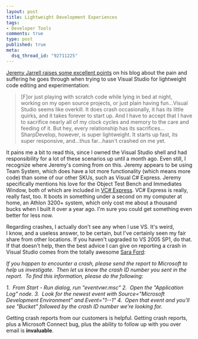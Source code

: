```yaml
--- 
layout: post
title: Lightweight Development Experiences
tags: 
- Developer Tools
comments: true
type: post
published: true
meta: 
  dsq_thread_id: "92711225"
---
```

<a href="http://www.jeremyjarrell.com/archive/2007/02/25/7.aspx">Jeremy Jarrell raises some excellent points</a> on his blog about the pain and suffering he goes through when trying to use Visual Studio for lightweight code editing and experimentation:
  <blockquote>[F]or just playing with scratch code while lying in bed at night, working on my open source projects, or just plain having fun...Visual Studio seems like overkill. It does crash occasionally, it has its little quirks, and it takes forever to start up. And I have to accept that I have to sacrifice nearly all of my clock cycles and memory to the care and feeding of it. But hey, every relationship has its sacrifices…SharpDevelop, however, is super lightweight. It starts up fast, its super responsive, and...thus far...hasn't crashed on me yet.</blockquote>
  It pains me a bit to read this, since I owned the Visual Studio shell and had responsibility for a lot of these scenarios up until a month ago. Even still, I recognize where Jeremy's coming from on this. Jeremy appears to be using Team System, which does have a lot more functionality (which means more code) than some of our other SKUs, such as Visual C# Express. Jeremy specifically mentions his love for the Object Test Bench and Immediates Window, both of which are included in <a href="http://msdn.microsoft.com/vstudio/express/visualcsharp/">VC# Express</a>. VC# Express is really, really fast, too. It boots in something under a second on my computer at home, an Athlon 3200+ system, which only cost me about a thousand bucks when I built it over a year ago. I'm sure you could get something even better for less now.

  Regarding crashes, I actually don't see any when I use VS. It's weird, I know, and a useless answer, to be certain, but I've certainly seen my fair share from other locations. If you haven't upgraded to VS 2005 SP1, do that. If that doesn't help, then the best advice I can give on reporting a crash in Visual Studio comes from the totally awesome <a href="http://blogs.msdn.com/saraford/archive/2005/11/16/493568.aspx">Sara Ford</a>:

  <em>If you happen to encounter a crash, please send the report to Microsoft to help us investigate.  Then let us know the crash ID number you sent in the report.  To find this information, please do the following:</em>

  <em>1.  From Start - Run dialog, run "eventvwr.msc"
  2.  Open the "Application Log" node.
  3.  Look for the newest event with Source="Microsoft Development Environment" and Event="1--1"
  4.  Open that event and you'll see "Bucket" followed by the crash ID number we're looking for.</em>

  Getting crash reports from our customers is helpful. Getting crash reports, plus a Microsoft Connect bug, plus the ability to follow up with you over email is <strong>invaluable</strong>.
